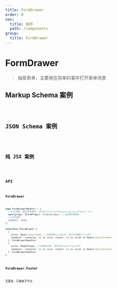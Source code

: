```yaml
---
title: FormDrawer
order: 0
nav:
  title: 组件
  path: /components
group:
  title: FormDrawer
---
```


# FormDrawer

> 抽屉表单，主要用在简单的事件打开表单场景

## Markup Schema 案例

<code src="./demo/index_1.tsx" />

## JSON Schema 案例

<code src="./demo/index_2.tsx" />

## 纯 JSX 案例

<code src="./demo/index_3.tsx" />

## API

### FormDrawer

```typescript
type FormDrawerHandler = {
  //打开弹窗，接收表单属性，可以传入initialValues/values/effects etc.
  open(props: IFormProps): Promise<any>; //返回表单数据
  //关闭弹窗
  close(): void;
};

interface IFormDrawer {
  (
    title: React.ReactNode, //如果是ReactNode，则作为弹窗title传入
    renderer: (resolve: () => void, reject: () => void) => React.ReactElement
  ): FormDrawerHandler;
  (
    title: ModalProps, //如果是对象，则作为DrawerProps传入
    renderer: (resolve: () => void, reject: () => void) => React.ReactElement
  ): FormDrawerHandler;
}
```

### FormDrawer.Footer

无属性，只接收子节点
